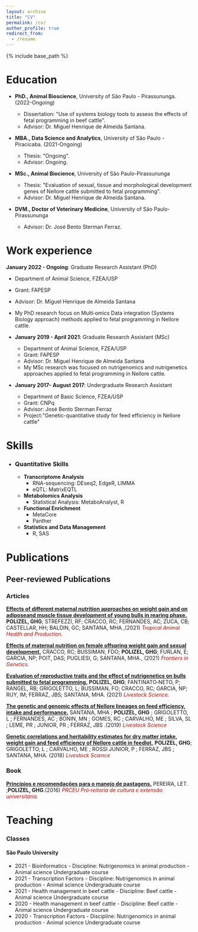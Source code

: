 ```yaml
---
layout: archive
title: "CV"
permalink: /cv/
author_profile: true
redirect_from:
  - /resume
---
```


{% include base_path %}

Education
======
* <b>PhD., Animal Bioscience</b>, University of São Paulo - Pirassununga.(2022-Ongoing)
  * Dissertation: "Use of systems biology tools to assess the effects of fetal programming in beef cattle".
  * Advisor: Dr. Miguel Henrique de Almeida Santana.
  
* <b>MBA., Data Science and Analytics</b>, University of São Paulo - Piracicaba. (2021-Ongoing)
  * Thesis: "Ongoing".
  * Advisor: Ongoing. 
  
* <b>MSc., Animal Biocience</b>, University of São Paulo-Pirassununga
  * Thesis: "Evaluation of sexual, tissue and morphological development genes of Nellore cattle submitted to fetal programming".
  * Advisor: Dr. Miguel Henrique de Almeida Santana.
  
* <b>DVM., Doctor of Veterinary Medicine</b>, University of São Paulo-Pirassununga
  * Advisor: Dr. José Bento Sterman Ferraz.

Work experience
======
<b>January 2022 - Ongoing</b>: Graduate Research Assistant (PhD)
  * Department of Animal Science, FZEA/USP
  * Grant: FAPESP
  * Advisor: Dr. Miguel Henrique de Almeida Santana
  * My PhD research focus on Multi‐omics Data integration (Systems Biology approach) methods applied to fetal programming in Nellore cattle.
  
* <b>January 2019 - April 2021</b>: Graduate Research Assistant (MSc) 
  * Department of Animal Science, FZEA/USP
  * Grant: FAPESP
  * Advisor: Dr. Miguel Henrique de Almeida Santana
  * My MSc research was focused on nutrigenomics and nutrigenetics approaches applied to fetal programming in Nellore cattle. 
  
* <b>January 2017- August 2017</b>: Undergraduate Research Assistant
  * Department of Basic Science, FZEA/USP
  * Grant:	CNPq
  * Advisor: José Bento Sterman Ferraz
  * Project:"Genetic-quantitative study for feed efficiency in Nellore cattle"
  
Skills
======
* ### Quantitative Skills
  * <b>Transcriptome Analysis</b>
    * RNA-sequencing: DEseq2, EdgeR, LIMMA
    * eQTL: MatrixEQTL
  * <b>Metabolomics Analysis</b>
    * Statistical Analysis: MetaboAnalyst, R
  * <b>Functional Enrichment</b>
    * MetaCore
    * Panther
  * <b>Statistics and Data Management</b>
    * R, SAS
  
Publications
======
## Peer-reviewed Publications
### Articles

<b>[Effects of different maternal nutrition approaches on weight gain and on adiposeand muscle tissue development of young bulls in rearing phase.](https://doi.org/10.1007/s11250-021-02982-y)</b> <b>POLIZEL, GHG</b>; STREFEZZI, RF; CRACCO, RC; FERNANDES, AC; ZUCA, CB; CASTELLAR, HH; BALDIN, GC; SANTANA, MHA.,(2021) <i><span style="color:#B10E06">Tropical Animal Health and Production.</span></i>

<b>[Effects of maternal nutrition on female offspring weight gain and sexual development.](https://www.frontiersin.org/articles/10.3389/fgene.2021.737382/full)</b> CRACCO, RC; BUSSIMAN, FDO; <b>POLIZEL, GHG</b>; FURLAN, É; GARCIA, NP; POIT, DAS; PUGLIESI, G; SANTANA, MHA., (2021) <i><span style="color:#B10E06">Frontiers in Genetics.</span></i>

<b>[Evaluation of reproductive traits and the effect of nutrigenetics on bulls submitted to fetal programming.](https://doi.org/10.1016/j.livsci.2021.104487)</b> <b>POLIZEL, GHG</b>; FANTINATO‐NETO, P; RANGEL, RB; GRIGOLETTO, L; BUSSIMAN, FO; CRACCO, RC; GARCIA, NP; RUY, IM; FERRAZ, JBS; SANTANA, MHA. (2021) <i><span style="color:#B10E06">Livestock Science.</span></i>

<b>[The genetic and genomic effects of Nellore lineages on feed efficiency, intake and performance.](https://doi.org/10.1016/j.livsci.2019.08.003)</b> SANTANA, MHA ; <b>POLIZEL, GHG</b> ; GRIGOLETTO, L ; FERNANDES, AC ; BONIN, MN ; GOMES, RC ; CARVALHO, ME ; SILVA, SL ; LEME, PR ; JUNIOR, PR ; FERRAZ, JBS .(2019) <i><span style="color:#B10E06">Livestock Science</span></i>

<b>[Genetic correlations and heritability estimates for dry matter intake, weight gain and feed efficiency of Nellore cattle in feedlot.](https://doi.org/10.1016/j.livsci.2018.06.013)</b> <b>POLIZEL, GHG</b>; GRIGOLETTO, L ; CARVALHO, ME ; ROSSI JUNIOR, P ; FERRAZ, JBS ; SANTANA, MHA. (2018) <i><span style="color:#B10E06">Livestock Science</span></i>


### Book

<b>[Princípios e recomendações para o manejo de pastagens.](http://www.livrosabertos.sibi.usp.br/portaldelivrosUSP/catalog/view/122/103/522)</b> PEREIRA, LET. ;<b>POLIZEL, GHG</b>.(2016) <i><span style="color:#B10E06">PRCEU Pró‐reitoria de cultura e extensão universitária.</span></i>

  
  Teaching
======
### Classes 

#### São Paulo University

* 2021 - Bioinformatics - Discipline: Nutrigenomics in animal production - Animal science Undergraduate course
* 2021 - Transcription Factors - Discipline: Nutrigenomics in animal production - Animal science Undergraduate course
* 2021 - Health management in beef cattle - Discipline: Beef cattle -Animal science Undergraduate course
* 2020 - Health management in beef cattle - Discipline: Beef cattle - Animal science Undergraduate course
* 2020 - Transcription Factors - Discipline: Nutrigenomics in animal production - Animal science Undergraduate course


